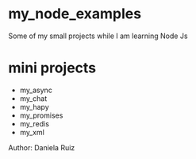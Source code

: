 # my_node_examples
Some of my small projects while I am learning Node Js

# mini projects

- my_async
- my_chat
- my_hapy
- my_promises
- my_redis
- my_xml

Author: Daniela Ruiz
